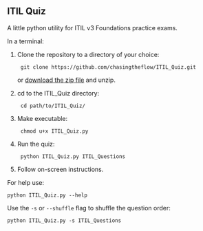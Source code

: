 ITIL Quiz
------------------------------
A little python utility for ITIL v3 Foundations practice exams.

In a terminal:

1. Clone the repository to a directory of your choice:

        git clone https://github.com/chasingtheflow/ITIL_Quiz.git

   or [download the zip file](https://github.com/chasingtheflow/ITIL_Quiz/archive/master.zip "ITIL Quiz") and unzip.

2. cd to the ITIL_Quiz directory:

        cd path/to/ITIL_Quiz/

3. Make executable:

        chmod u+x ITIL_Quiz.py

4. Run the quiz:

        python ITIL_Quiz.py ITIL_Questions

5. Follow on-screen instructions.

For help use:

    python ITIL_Quiz.py --help

Use the `-s` or `--shuffle` flag to shuffle the question order:

    python ITIL_Quiz.py -s ITIL_Questions
